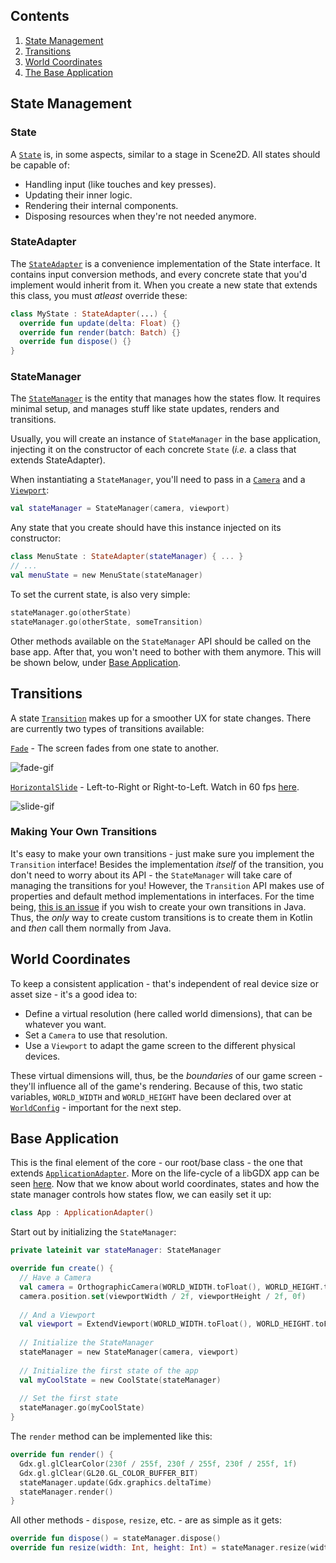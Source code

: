 ## Contents
1. [State Management](#state-management)
2. [Transitions](#transitions)
3. [World Coordinates](#world-coordinates)
4. [The Base Application](#base-application)

## State Management

### State
A [`State`](https://github.com/ImXico/Cyberpunk/blob/master/core/src/main/kotlin/cyberpunk/core/state/State.kt) is, in some aspects, similar to a stage in Scene2D. All states should be capable of:
- Handling input (like touches and key presses).
- Updating their inner logic.
- Rendering their internal components.
- Disposing resources when they're not needed anymore.

### StateAdapter
The [`StateAdapter`](https://github.com/ImXico/Cyberpunk/blob/master/core/src/main/kotlin/cyberpunk/core/state/StateAdapter.kt) is a convenience implementation of the State interface. It contains input conversion methods, and every concrete state that you'd implement would inherit from it. When you create a new state that extends this class, you must *atleast* override these:

```kotlin
class MyState : StateAdapter(...) {
  override fun update(delta: Float) {}
  override fun render(batch: Batch) {}
  override fun dispose() {}
}
```

### StateManager
The [`StateManager`](https://github.com/ImXico/Cyberpunk/blob/master/core/src/main/kotlin/cyberpunk/core/state/StateManager.kt) is the entity that manages how the states flow. It requires minimal setup, and manages stuff like state updates, renders and transitions.

Usually, you will create an instance of ```StateManager``` in the base application, injecting it on the constructor of each concrete ```State``` (*i.e.* a class that extends StateAdapter).

When instantiating a ```StateManager```, you'll need to pass in a [`Camera`](https://github.com/libgdx/libgdx/wiki/Orthographic-camera) and a [`Viewport`](https://github.com/libgdx/libgdx/wiki/Viewports):

```kotlin
val stateManager = StateManager(camera, viewport)
```

Any state that you create should have this instance injected on its constructor:

```kotlin
class MenuState : StateAdapter(stateManager) { ... }
// ...
val menuState = new MenuState(stateManager)
```

To set the current state, is also very simple:

```kotlin
stateManager.go(otherState)
stateManager.go(otherState, someTransition)
```

Other methods available on the ```StateManager``` API should be called on the base app. After that, you won't need to bother with them anymore. This will be shown below, under [Base Application](#base-application).

## Transitions
A state [`Transition`](https://github.com/ImXico/Cyberpunk/blob/master/core/src/main/kotlin/cyberpunk/core/transition/Transition.kt) makes up for a smoother UX for state changes. There are currently two types of transitions available:

[`Fade`](https://github.com/ImXico/Cyberpunk/blob/master/core/src/main/kotlin/cyberpunk/core/transition/types/Fade.kt) - The screen fades from one state to another.

![fade-gif](https://zippy.gfycat.com/GlamorousExhaustedFrilledlizard.gif)

[`HorizontalSlide`](https://github.com/ImXico/Cyberpunk/blob/master/core/src/main/kotlin/cyberpunk/core/transition/types/HorizontalSlide.kt) - Left-to-Right or Right-to-Left. Watch in 60 fps [here](https://gfycat.com/HiddenTartIzuthrush).

![slide-gif](https://zippy.gfycat.com/HiddenTartIzuthrush.gif)

### Making Your Own Transitions
It's easy to make your own transitions - just make sure you implement the `Transition` interface! Besides the implementation *itself* of the transition, you don't need to worry about its API - the `StateManager` will take care of managing the transitions for you! However, the `Transition` API makes use of properties and default method implementations in interfaces. For the time being, [this is an issue](https://youtrack.jetbrains.com/issue/KT-4779) if you wish to create your own transitions in Java. Thus, the *only* way to create custom transitions is to create them in Kotlin and *then* call them normally from Java.

## World Coordinates
To keep a consistent application - that's independent of real device size or asset size - it's a good idea to:
- Define a virtual resolution (here called world dimensions), that can be whatever you want.
- Set a `Camera` to use that resolution.
- Use a `Viewport` to adapt the game screen to the different physical devices.

These virtual dimensions will, thus, be the *boundaries* of our game screen - they'll influence all of the game's rendering.
Because of this, two static variables, `WORLD_WIDTH` and `WORLD_HEIGHT` have been declared over at [`WorldConfig`](https://github.com/ImXico/Cyberpunk/blob/master/core/src/main/kotlin/cyberpunk/core/WorldConfig.kt) - important for the next step.

## Base Application
This is the final element of the core - our root/base class - the one that extends [`ApplicationAdapter`](https://libgdx.badlogicgames.com/nightlies/docs/api/com/badlogic/gdx/ApplicationAdapter.html). More on the life-cycle of a libGDX app can be seen [here](https://github.com/libgdx/libgdx/wiki/The-life-cycle). Now that we know about world coordinates, states and how the state manager controls how states flow, we can easily set it up:

```kotlin
class App : ApplicationAdapter()
```

Start out by initializing the `StateManager`:

```kotlin
private lateinit var stateManager: StateManager

override fun create() {
  // Have a Camera
  val camera = OrthographicCamera(WORLD_WIDTH.toFloat(), WORLD_HEIGHT.toFloat())
  camera.position.set(viewportWidth / 2f, viewportHeight / 2f, 0f)
  
  // And a Viewport
  val viewport = ExtendViewport(WORLD_WIDTH.toFloat(), WORLD_HEIGHT.toFloat(), camera)
  
  // Initialize the StateManager
  stateManager = new StateManager(camera, viewport)
  
  // Initialize the first state of the app
  val myCoolState = new CoolState(stateManager)
  
  // Set the first state
  stateManager.go(myCoolState)
}
```

The `render` method can be implemented like this:

```kotlin
override fun render() {
  Gdx.gl.glClearColor(230f / 255f, 230f / 255f, 230f / 255f, 1f)
  Gdx.gl.glClear(GL20.GL_COLOR_BUFFER_BIT)
  stateManager.update(Gdx.graphics.deltaTime)
  stateManager.render()
}
```

All other methods - `dispose`, `resize`, etc. - are as simple as it gets:

```kotlin
override fun dispose() = stateManager.dispose()
override fun resize(width: Int, height: Int) = stateManager.resize(width, height)
```

